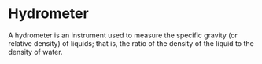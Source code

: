 Hydrometer
==========

A hydrometer is an instrument used to measure the specific gravity (or relative density) of liquids; that is, the ratio of the density of the liquid to the density of water.
